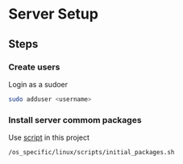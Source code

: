 # Server Setup

## Steps

### Create users
Login as a sudoer

```bash
sudo adduser <username>
```

### Install server commom packages
Use [script](os_specific/linux/scripts/initial_packages.sh) in this project

```bash
/os_specific/linux/scripts/initial_packages.sh
```
